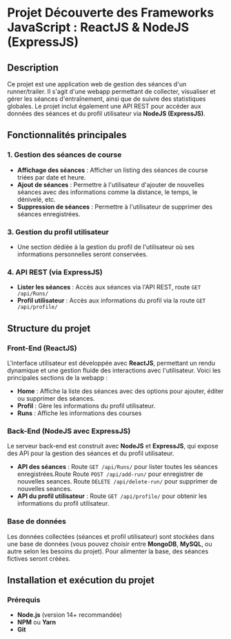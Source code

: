 # Projet Découverte des Frameworks JavaScript : ReactJS & NodeJS (ExpressJS)

## Description

Ce projet est une application web de gestion des séances d'un runner/trailer. Il s'agit d'une webapp permettant de collecter, visualiser et gérer les séances d'entraînement, ainsi que de suivre des statistiques globales. Le projet inclut également une API REST pour accéder aux données des séances et du profil utilisateur via **NodeJS (ExpressJS)**.

## Fonctionnalités principales

### 1. Gestion des séances de course
- **Affichage des séances** : Afficher un listing des séances de course triées par date et heure.
- **Ajout de séances** : Permettre à l'utilisateur d'ajouter de nouvelles séances avec des informations comme la distance, le temps, le dénivelé, etc.
- **Suppression de séances** : Permettre à l'utilisateur de supprimer des séances enregistrées.

### 3. Gestion du profil utilisateur
- Une section dédiée à la gestion du profil de l'utilisateur où ses informations personnelles seront conservées.

### 4. API REST (via ExpressJS)
- **Lister les séances** : Accès aux séances via l'API REST, route `GET /api/Runs/`
- **Profil utilisateur** : Accès aux informations du profil via la route `GET /api/profile/`

## Structure du projet

### Front-End (ReactJS)
L'interface utilisateur est développée avec **ReactJS**, permettant un rendu dynamique et une gestion fluide des interactions avec l'utilisateur. Voici les principales sections de la webapp :
- **Home** : Affiche la liste des séances avec des options pour ajouter, éditer ou supprimer des séances.
- **Profil** : Gère les informations du profil utilisateur.
- **Runs** : Affiche les informations des courses

### Back-End (NodeJS avec ExpressJS)
Le serveur back-end est construit avec **NodeJS** et **ExpressJS**, qui expose des API pour la gestion des séances et du profil utilisateur.
- **API des séances** : Route `GET /api/Runs/` pour lister toutes les séances enregistrées.Route 
                        Route `POST /api/add-run/` pour enregistrer de nouvelles seances.
                        Route `DELETE /api/delete-run/` pour supprimer de nouvelles seances.
- **API du profil utilisateur** : Route `GET /api/profile/` pour obtenir les informations du profil utilisateur.

### Base de données
Les données collectées (séances et profil utilisateur) sont stockées dans une base de données (vous pouvez choisir entre **MongoDB**, **MySQL**, ou autre selon les besoins du projet). Pour alimenter la base, des séances fictives seront créées.

## Installation et exécution du projet

### Prérequis
- **Node.js** (version 14+ recommandée)
- **NPM** ou **Yarn**
- **Git**

